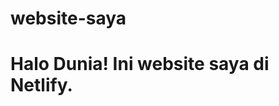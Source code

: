 # website-saya
<!DOCTYPE html>
<html>
<head>
<title>Website Pertama Saya</title>
</head>
<body>
<h1>Halo Dunia! Ini website saya di Netlify.</h1>
</body>
</html>
